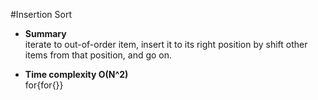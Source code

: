 #Insertion Sort
* **Summary**  
		iterate to out-of-order item, insert it to its right position by shift other items from that position, and go on.</p></li>
* **Time complexity O(N^2)**  
		for{for{}}

